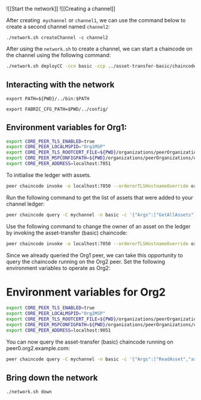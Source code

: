 
![[Start the network]]
![[Creating a channel]]


After creating  `mychannel` or `channel1`, we can use the command below to create a second channel named `channel2`: 

`./network.sh createChannel -c channel2`


After using the `network.sh` to create a channel, we can start a chaincode on the channel using the following command:

```bash
./network.sh deployCC -ccn basic -ccp ../asset-transfer-basic/chaincode-go -ccl go
```


## Interacting with the network

`export PATH=${PWD}/../bin:$PATH`

`export FABRIC_CFG_PATH=$PWD/../config/`

## Environment variables for Org1:

```bash
export CORE_PEER_TLS_ENABLED=true
export CORE_PEER_LOCALMSPID="Org1MSP"
export CORE_PEER_TLS_ROOTCERT_FILE=${PWD}/organizations/peerOrganizations/org1.example.com/peers/peer0.org1.example.com/tls/ca.crt
export CORE_PEER_MSPCONFIGPATH=${PWD}/organizations/peerOrganizations/org1.example.com/users/Admin@org1.example.com/msp
export CORE_PEER_ADDRESS=localhost:7051

```


To initialise the ledger with assets. 


```bash
peer chaincode invoke -o localhost:7050 --ordererTLSHostnameOverride orderer.example.com --tls --cafile "${PWD}/organizations/ordererOrganizations/example.com/orderers/orderer.example.com/msp/tlscacerts/tlsca.example.com-cert.pem" -C mychannel -n basic --peerAddresses localhost:7051 --tlsRootCertFiles "${PWD}/organizations/peerOrganizations/org1.example.com/peers/peer0.org1.example.com/tls/ca.crt" --peerAddresses localhost:9051 --tlsRootCertFiles "${PWD}/organizations/peerOrganizations/org2.example.com/peers/peer0.org2.example.com/tls/ca.crt" -c '{"function":"InitLedger","Args":[]}'
```

Run the following command to get the list of assets that were added to your channel ledger:

```bash
peer chaincode query -C mychannel -n basic -c '{"Args":["GetAllAssets"]}'
```

Use the following command to change the owner of an asset on the ledger by invoking the asset-transfer (basic) chaincode:

```bash
peer chaincode invoke -o localhost:7050 --ordererTLSHostnameOverride orderer.example.com --tls --cafile "${PWD}/organizations/ordererOrganizations/example.com/orderers/orderer.example.com/msp/tlscacerts/tlsca.example.com-cert.pem" -C mychannel -n basic --peerAddresses localhost:7051 --tlsRootCertFiles "${PWD}/organizations/peerOrganizations/org1.example.com/peers/peer0.org1.example.com/tls/ca.crt" --peerAddresses localhost:9051 --tlsRootCertFiles "${PWD}/organizations/peerOrganizations/org2.example.com/peers/peer0.org2.example.com/tls/ca.crt" -c '{"function":"TransferAsset","Args":["asset6","Christopher"]}'
```

Since we already queried the Org1 peer, we can take this opportunity to query the chaincode running on the Org2 peer. Set the following environment variables to operate as Org2:

# Environment variables for Org2

```bash
export CORE_PEER_TLS_ENABLED=true
export CORE_PEER_LOCALMSPID="Org2MSP"
export CORE_PEER_TLS_ROOTCERT_FILE=${PWD}/organizations/peerOrganizations/org2.example.com/peers/peer0.org2.example.com/tls/ca.crt
export CORE_PEER_MSPCONFIGPATH=${PWD}/organizations/peerOrganizations/org2.example.com/users/Admin@org2.example.com/msp
export CORE_PEER_ADDRESS=localhost:9051
```

You can now query the asset-transfer (basic) chaincode running on peer0.org2.example.com:

```bash
peer chaincode query -C mychannel -n basic -c '{"Args":["ReadAsset","asset6"]}'
```

## Bring down the network

```
./network.sh down
```
